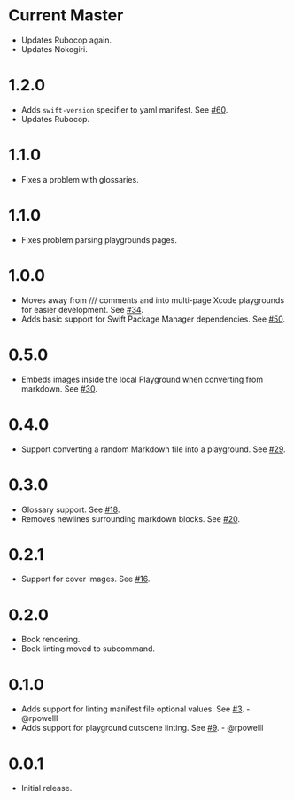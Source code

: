 # Current Master

- Updates Rubocop again.
- Updates Nokogiri.

# 1.2.0

- Adds `swift-version` specifier to yaml manifest. See [#60](https://github.com/playgroundbooks/playgroundbook/pull/60).
- Updates Rubocop.

# 1.1.0

- Fixes a problem with glossaries.

# 1.1.0

- Fixes problem parsing playgrounds pages.

# 1.0.0

- Moves away from /// comments and into multi-page Xcode playgrounds for easier development. See [#34](https://github.com/playgroundbooks/playgroundbook/pull/34).
- Adds basic support for Swift Package Manager dependencies. See [#50](https://github.com/playgroundbooks/playgroundbook/pull/50).

# 0.5.0

- Embeds images inside the local Playground when converting from markdown. See [#30](https://github.com/ashfurrow/playgroundbook/pull/30).

# 0.4.0

- Support converting a random Markdown file into a playground. See [#29](https://github.com/ashfurrow/playgroundbook/pull/29).


# 0.3.0

- Glossary support. See [#18](https://github.com/ashfurrow/playgroundbook/issues/18).
- Removes newlines surrounding markdown blocks. See [#20](https://github.com/ashfurrow/playgroundbook/issues/20).

# 0.2.1

- Support for cover images. See [#16](https://github.com/ashfurrow/playgroundbook/issues/16).

# 0.2.0

- Book rendering.
- Book linting moved to subcommand.

# 0.1.0

- Adds support for linting manifest file optional values. See [#3](https://github.com/ashfurrow/playground-book-lint/issues/3). - @rpowelll
- Adds support for playground cutscene linting. See [#9](https://github.com/ashfurrow/playground-book-lint/issues/9). - @rpowelll

# 0.0.1

- Initial release.
